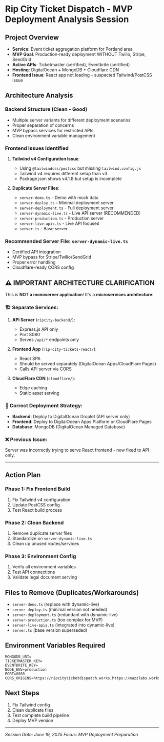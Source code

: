 # Rip City Ticket Dispatch - MVP Deployment Analysis Session

## Project Overview
- **Service**: Event ticket aggregation platform for Portland area
- **MVP Goal**: Production-ready deployment WITHOUT Twilio, Stripe, SendGrid
- **Active APIs**: Ticketmaster (certified), Eventbrite (certified) 
- **Hosting**: DigitalOcean + MongoDB + Cloudflare CDN
- **Frontend Issue**: React app not loading - suspected Tailwind/PostCSS issue

## Architecture Analysis

### Backend Structure (Clean - Good)
- Multiple server variants for different deployment scenarios
- Proper separation of concerns
- MVP bypass services for restricted APIs
- Clean environment variable management

### Frontend Issues Identified
1. **Tailwind v4 Configuration Issue**: 
   - Using `@tailwindcss/postcss` but missing `tailwind.config.js`
   - Tailwind v4 requires different setup than v3
   - Package.json shows v4.1.8 but setup is incomplete

2. **Duplicate Server Files**:
   - `server-demo.ts` - Demo with mock data
   - `server-deploy.ts` - Minimal deployment server
   - `server-deployment.ts` - Full deployment server  
   - `server-dynamic-live.ts` - Live API server (RECOMMENDED)
   - `server-production.ts` - Production server
   - `server-live-apis.ts` - Live API focused
   - `server.ts` - Base server

### Recommended Server File: `server-dynamic-live.ts`
- Certified API integration
- MVP bypass for Stripe/Twilio/SendGrid
- Proper error handling
- Cloudflare-ready CORS config

## ⚠️ **IMPORTANT ARCHITECTURE CLARIFICATION**

This is **NOT a monoserver application**! It's a **microservices architecture**:

### 🏗️ **Separate Services:**
1. **API Server** (`ripcity-backend/`): 
   - Express.js API only
   - Port 8080
   - Serves `/api/*` endpoints only

2. **Frontend App** (`rip-city-tickets-react/`):
   - React SPA 
   - Should be served separately (DigitalOcean Apps/CloudFlare Pages)
   - Calls API server via CORS

3. **CloudFlare CDN** (`cloudflare/`):
   - Edge caching
   - Static asset serving

### 🚀 **Correct Deployment Strategy:**
- **Backend**: Deploy to DigitalOcean Droplet (API server only)
- **Frontend**: Deploy to DigitalOcean Apps Platform or CloudFlare Pages
- **Database**: MongoDB (DigitalOcean Managed Database)

### ❌ **Previous Issue:**
Server was incorrectly trying to serve React frontend - now fixed to API-only.

---

## Action Plan

### Phase 1: Fix Frontend Build
1. Fix Tailwind v4 configuration
2. Update PostCSS config
3. Test React build process

### Phase 2: Clean Backend
1. Remove duplicate server files
2. Standardize on `server-dynamic-live.ts`
3. Clean up unused routes/services

### Phase 3: Environment Config
1. Verify all environment variables
2. Test API connections
3. Validate legal document serving

## Files to Remove (Duplicates/Workarounds)
- `server-demo.ts` (replace with dynamic-live)
- `server-deploy.ts` (minimal version not needed)
- `server-deployment.ts` (redundant with dynamic-live)
- `server-production.ts` (too complex for MVP)
- `server-live-apis.ts` (integrated into dynamic-live)
- `server.ts` (base version superseded)

## Environment Variables Required
```
MONGODB_URI=
TICKETMASTER_KEY=
EVENTBRITE_KEY=
NODE_ENV=production
PORT=8080
CORS_ORIGINS=https://ripcityticketdispatch.works,https://mazzlabs.works
```

## Next Steps
1. Fix Tailwind config
2. Clean duplicate files
3. Test complete build pipeline
4. Deploy MVP version

---
*Session Date: June 19, 2025*
*Focus: MVP Deployment Preparation*
